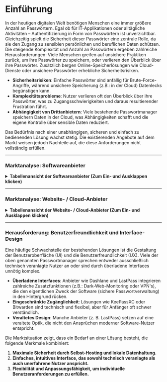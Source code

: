 # Einführung
In der heutigen digitalen Welt benötigen Menschen eine immer größere Anzahl an Passwörtern. Egal ob für IT-Applikationen oder alltägliche Aktivitäten – Authentifizierung in Form von Passwörtern ist unverzichtbar. Gleichzeitig spielt die Sicherheit dieser Passwörter eine zentrale Rolle, da sie den Zugang zu sensiblen persönlichen und beruflichen Daten schützen.
Die steigende Komplexität und Anzahl an Passwörtern ergeben zahlreiche Herausforderungen: Viele Menschen greifen auf unsichere Praktiken zurück, um ihre Passwörter zu speichern, oder verlieren den Überblick über ihre Passwörter. Zusätzlich bergen Online-Speicherlösungen wie Cloud-Dienste oder unsichere Passwörter erhebliche Sicherheitsrisiken.

- **Sicherheitsrisiken**: Einfache Passwörter sind anfällig für Brute-Force-Angriffe, während unsichere Speicherung (z.B.: in der Cloud) Datenlecks begünstigen kann.
- **Komplexitätsprobleme**: Nutzer verlieren oft den Überblick über ihre Passwörter, was zu Zugangsschwierigkeiten und daraus resultierender Frustration führt.
- **Abhängigkeit von Drittanbietern**: Viele bestehende Passwortmanager speichern Daten in der Cloud, was Abhängigkeiten schafft und die eigene Kontrolle über sensible Daten reduziert.

Das Bedürfnis nach einer unabhängigen, sicheren und einfach zu bedienenden Lösung wächst stetig. Die existierenden Angebote auf dem Markt weisen jedoch Nachteile auf, die diese Anforderungen nicht vollständig erfüllen.

---



### Marktanalyse: Softwareanbieter

<details>
<summary><strong>Tabellenansicht der Softwareanbieter (Zum Ein- und Ausklappen klicken)</strong></summary>

| **Anbieter**      | **Vorteile** | **Nachteile** |
|--------------------|---------------------------------------------------------------------------------------------|-------------------------------------------------------------------------------------------------------------------|
| **1Password**      | - Benutzerfreundliches Interface<br>- Plattformübergreifend<br>- Cloud-Backup              | - Interface bietet zu viele Funktionen auf einmal<br> - Abhängigkeit von Cloud-Diensten<br>- Zahlungspflichtig (~ 40 USD / Jahr) |
| **Dashlane**       | - Dark-Web-Monitoring<br>- Automatisches Passwort-Update<br>- Integrierter VPN              | - Interface ist komplex und überladen für Nutzer, die nur eine einfache Passwortverwaltung möchten<br>- Teure Premium-Optionen     |
| **LastPass**       | - Große Verbreitung<br>- Browserintegration<br>- Freemium-Modell                           | - Sicherheitsprobleme in der Vergangenheit<br>- Interface wirkt veraltet und wenig modern<br>- Viele Features sind hinter Paywalls |
| **KeePassXC**      | - Open Source<br>- Lokale Speicherung<br>- Umfangreiche Funktionen                         | - UI ist technisch und unattraktiv für Anfänger<br>- Keine zentrale Synchronisationsmöglichkeit<br>- Komplexität erschwert Einstieg |
| **Bitwarden**      | - Open Source<br>- Hohe Sicherheit<br>- Selbst-Hosting-Option verfügbar                    | - Interface ist schlicht, aber weniger intuitiv im Vergleich zu 1Password<br>- Selbst-Hosting benötigt technisches Know-how        |

</details>

---

### Marktanalyse: Website- / Cloud-Anbieter

<details>
<summary><strong>Tabellenansicht der Website- / Cloud-Anbieter (Zum Ein- und Ausklappen klicken)</strong></summary>

| **Anbieter** | **Vorteile** | **Nachteile**  |
|---------------------------|---------------------------------------------------------------------------------------------|-------------------------------------------------------------------------------------------------------------------|
| **Google Password Manager** | - Integration mit Chrome und Android<br>- Kostenlos<br>- Einfach zu bedienen              | - UI ist minimalistisch, bietet jedoch kaum Flexibilität für Benutzerwünsche<br>- Eingeschränkte Plattform-Kompatibilität           |
| **Apple Keychain**           | - Nahtlose Integration in das Apple-System<br>- Kostenlos                              | - Eingeschränkt auf Apple-Geräte<br>- UI ist stark an das Apple-Design gebunden, ohne Optionen für Personalisierung                 |
| **Dropbox Passwords**        | - Einfaches Teilen von Passwörtern<br>- Cloud-Speicherung                                 | - Sehr grundlegendes Interface ohne erweiterte Funktionen<br>- Abhängigkeit von Dropbox                                           |
| **NordPass**                 | - Sicherheit durch Zero-Knowledge-Verschlüsselung<br>- Plattformübergreifend              | - UI bietet wenig Benutzeranpassungen<br>- Komplexer Einstieg für Nutzer, die keine technischen Vorkenntnisse haben                |
| **Zoho Vault**               | - Integriert in andere Zoho-Produkte<br>- Mehrbenutzerfähigkeit                           | - Kompliziertes Interface für Anfänger<br>- Viele Funktionen nur für Teams, nicht für private Nutzer                              |

</details>

---



### Herausforderung: Benutzerfreundlichkeit und Interface-Design

Eine häufige Schwachstelle der bestehenden Lösungen ist die Gestaltung der Benutzeroberfläche (UI) und die Benutzerfreundlichkeit (UX). 
Viele der oben genannten Passwortmanager sprechen entweder ausschließlich technisch veranlagte Nutzer an oder sind durch überladene Interfaces unnötig komplex.

- **Überladene Interfaces**: Anbieter wie Dashlane und LastPass integrieren zahlreiche Zusatzfunktionen (z.B.: Dark-Web-Monitoring oder VPN's), die den eigentlichen Zweck der Software (sichere Passwortverwaltung) in den Hintergrund rücken.
- **Eingeschränkte Zugänglichkeit**: Lösungen wie KeePassXC oder Bitwarden sind technisch und flexibel, aber für Anfänger oft schwer verständlich.
- **Veraltetes Design**: Manche Anbieter (z. B. LastPass) setzen auf eine veraltete Optik, die nicht den Ansprüchen moderner Software-Nutzer entspricht.

Die Marktsituation zeigt, dass ein Bedarf an einer Lösung besteht, die folgende Merkmale kombiniert:
1. **Maximale Sicherheit durch Selbst-Hosting und lokale Datenhaltung.**
2. **Einfaches, intuitives Interface, das sowohl technisch veranlagte als auch unerfahrene Nutzer anspricht.**
3. **Flexibilität und Anpassungsfähigkeit, um individuelle Benutzeranforderungen zu erfüllen.**
